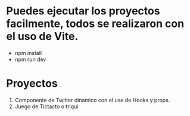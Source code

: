 # Puedes ejecutar los proyectos facilmente, todos se realizaron con el uso de Vite.
  - npm install
  - npm run dev

# Proyectos
1. Componente de Twitter dinamico con el use de Hooks y props.   
2. Juego de Tictacto o triqui 


